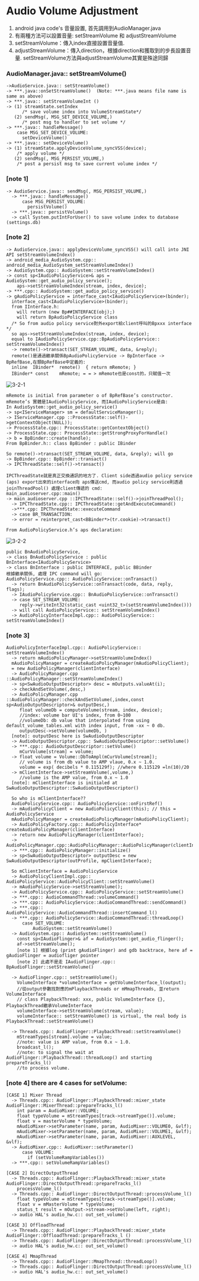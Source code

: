 # Audio Volume Adjustment

1.  android java code's 音量設置, 首先調用到AudioManager.java
2.  有兩種方法可以設置音量: setStreamVolume 和 adjustStreamVolume
3.  setStreamVolume：傳入index直接設置音量值.
4.  adjustStreamVolume：傳入direction，根據direction和獲取到的步長設置音量. setStreamVolume方法與adjustStreamVolume其實是殊途同歸

### AudioManager.java:: setStreamVolume()
    ->AudioService.java:: setStreamVolume()
    -> ***.java::onSetStreamVolume()  (Note: ***.java means file name is same as above)
    -> ***.java:: setStreamVolumeInt ()
    -> (1) streamState.setIndex 
          /* save volume index into VolumeStreamState*/
       (2) sendMsg(, MSG_SET_DEVICE_VOLUME,)
          /* post msg to handler to set volume */
    -> ***.java:: handleMessage()
        case MSG_SET_DEVICE_VOLUME:
          setDeviceVolume()
    -> ***.java:: setDeviceVolume()
    -> (1) streamState.applyDeviceVolume_syncVSS(device);
        /* apply volume */
       (2) sendMsg(, MSG_PERSIST_VOLUME,)
        /* post a persist msg to save current volume index */

### [note 1]
    -> AudioService.java:: sendMsg(, MSG_PERSIST_VOLUME,)
      -> ***.java:: handleMessage()
          case MSG_PERSIST_VOLUME:
            persistVolume()
      -> ***.java:: persistVolume()
      -> call System.putIntForUser() to save volume index to database (settings.db)
### [note 2]
    -> AudioService.java:: applyDeviceVolume_syncVSS() will call into JNI API setStreamVolumeIndex()
    -> android_media_AudioSystem.cpp:: android_media_AudioSystem_setStreamVolumeIndex()
    -> AudioSystem.cpp:: AudioSystem::setStreamVolumeIndex()
    -> const sp<IAudioPolicyService>& aps = AudioSystem::get_audio_policy_service();
        aps->setStreamVolumeIndex(stream, index, device);
    -> ***.cpp:: AudioSystem::get_audio_policy_service()
    -> gAudioPolicyService = interface_cast<IAudioPolicyService>(binder);
      interface_cast<IAudioPolicyService>(binder);
      from IInterface.h: 
        will return (new Bp##INTERFACE(obj);)
        will return BpAudioPolicyService class
      /* So from audio policy service對外export給client呼叫的Bpxxx interface */
      so aps->setStreamVolumeIndex(stream, index, device);
      equal to IAudioPolicyService.cpp::BpAudioPolicyService:: setStreamVolumeIndex()
      -> remote()->transact(SET_STREAM_VOLUME, data, &reply);
      remote()是通過繼承關係BpAudioPolicyService -> BpInterface -> BpRefBase,在類BpRefBase中定義的:
      inline  IBinder*  remote()  { return mRemote; }
      IBinder* const    mRemote; = = > mRemote也是const的，只賦值一次
  
  ![3-2-1](/audio/res/3-2-1.png)
  
    mRemote is initial from parameter o of BpRefBase’s constructor.
    mRemote’s 實體是IAudioPolicyService, 而IAudioPolicyService是由:
    In AudioSystem::get_audio_policy_service()
    -> sp<IServiceManager> sm = defaultServiceManager();
    -> IServiceManager.cpp ::ProcessState::self()->getContextObject(NULL));
    -> ProcessState.cpp:: ProcessState::getContextObject()
    -> ProcessState.cpp:: ProcessState::getStrongProxyForHandle()
    -> b = BpBinder::create(handle);
    From BpBinder.h:: class BpBinder : public IBinder
    
    So remote()->transact(SET_STREAM_VOLUME, data, &reply); will go 
    -> BpBinder.cpp:: BpBinder::transact()
    -> IPCThreadState::self()->transact()
    
    IPCThreadState就是真正交換通訊的地方了. Client side透過audio policy service (aps) export出來的interface向 aps傳送cmd, 而audio policy service則透過joinThreadPool() 處理client傳遞的 cmd:
    main_audioserver.cpp::main()
    -> main_audioserver.cpp ::IPCThreadState::self()->joinThreadPool();
      -> IPCThreadState.cpp:: IPCThreadState::getAndExecuteCommand()
      ->***.cpp: IPCThreadState::executeCommand
      -> case BR_TRANSACTION:
      -> error = reinterpret_cast<BBinder*>(tr.cookie)->transact()

    From AudioPolicyService.h’s aps declaration:
    
  ![3-2-2](/audio/res/3-2-2.png)
  
    public BnAudioPolicyService,
    -> class BnAudioPolicyService : public BnInterface<IAudioPolicyService>
    -> class BnInterface : public INTERFACE, public BBinder
    根據繼承關係, 處理 IPC command will go:
    AudioPolicyService.cpp:: AudioPolicyService::onTransact()
      -> return BnAudioPolicyService::onTransact(code, data, reply, flags);
      -> IAudioPolicyService.cpp:: BnAudioPolicyService::onTransact()
      -> case SET_STREAM_VOLUME:
         reply->writeInt32(static_cast <uint32_t>(setStreamVolumeIndex()))
      -> will call AudioPolicyService:: setStreamVolumeIndex()
      -> AudioPolicyInterfaceImpl.cpp:: AudioPolicyService:: setStreamVolumeIndex()
      
### [note 3]
    AudioPolicyInterfaceImpl.cpp:: AudioPolicyService:: setStreamVolumeIndex()
      -> return mAudioPolicyManager->setStreamVolumeIndex()
      mAudioPolicyManager = createAudioPolicyManager(mAudioPolicyClient); 
      = new AudioPolicyManager(clientInterface)
      -> AudioPolicyManager.cpp ::AudioPolicyManager::setStreamVolumeIndex()
      -> sp<SwAudioOutputDescriptor> desc = mOutputs.valueAt(i);
      -> checkAndSetVolume(,desc,)
      -> AudioPolicyManager.cpp ::AudioPolicyManager::checkAndSetVolume(,index,const sp<AudioOutputDescriptor>& outputDesc,)
         float volumeDb = computeVolume(stream, index, device);
         //index: volume bar UI's index, from 0~100
         //volumeDb: db value that interpolated from using default_volume_tables.xml with index input, from -xx ~ 0 db. 
         outputDesc->setVolume(volumeDb, )
      [note]: outputDesc here is SwAudioOutputDescriptor
      -> AudioOutputDescriptor.cpp:: SwAudioOutputDescriptor::setVolume()
      -> ***.cpp:: AudioOutputDescriptor::setVolume()
         mCurVolume[stream] = volume;
      -> float volume = Volume::DbToAmpl(mCurVolume[stream]);
         // volume is from db value to AMP vlaue, 0.x ~ 1.0.
         volume = exp( decibels * 0.115129f); //where 0.115129 =ln(10)/20
      -> mClientInterface->setStreamVolume(,volume,)
         //volume is the AMP value, from 0.x ~ 1.0
      [note]: mClientInterface is initialed at SwAudioOutputDescriptor::SwAudioOutputDescriptor()
      
      So who is mClientInterface??
      AudioPolicyService.cpp:: AudioPolicyService::onFirstRef()
      -> mAudioPolicyClient = new AudioPolicyClient(this); // this = AudioPolicyService
      mAudioPolicyManager = createAudioPolicyManager(mAudioPolicyClient);
      -> AudioPolicyFactory.cpp:: AudioPolicyInterface* createAudioPolicyManager(clientInterface)
      -> return new AudioPolicyManager(clientInterface);
      -> AudioPolicyManager.cpp::AudioPolicyManager::AudioPolicyManager(clientInterface)
      -> ***.cpp:: AudioPolicyManager::initialize()
      -> sp<SwAudioOutputDescriptor> outputDesc = new SwAudioOutputDescriptor(outProfile, mpClientInterface);
      
      So mClientInterface = AudioPolicyService
      -> AudioPolicyClientImpl.cpp:: AudioPolicyService::AudioPolicyClient::setStreamVolume()
      -> mAudioPolicyService->setStreamVolume();
      -> AudioPolicyService.cpp:: AudioPolicyService::setStreamVolume()
      -> ***.cpp:: AudioCommandThread::volumeCommand()
      -> ***.cpp:: AudioPolicyService::AudioCommandThread::sendCommand()
      -> ***.cpp:: AudioPolicyService::AudioCommandThread::insertCommand_l()
      -> ***.cpp:: AudioPolicyService::AudioCommandThread::threadLoop()
          case SET_VOLUME:
              AudioSystem::setStreamVolume()
      -> AudioSystem.cpp:: AudioSystem::setStreamVolume()
        const sp<IAudioFlinger>& af = AudioSystem::get_audio_flinger();
        af->setStreamVolume();
        [note 1] 根據log (print gAudioFlinger) and gdb backtrace, here af = gAudioFlinger = audiofliger pointer
        [note 2] 此處不是走 IAudioFlinger.cpp:: BpAudioFlinger::setStreamVolume()
      
      -> AudioFlinger.cpp:: setStreamVolume();
        VolumeInterface *volumeInterface = getVolumeInterface_l(output);
        //從output參數找對應的mPlaybackThreads or mMmapThreads, 並return VolumeInterface
        // class PlaybackThread: xxx, public VolumeInterface {}, PlaybackThread繼承VolumeInterface
        volumeInterface->setStreamVolume(stream, value);
        volumeInterface:: setStreamVolume() is virtual, the real body is PlaybackThread::setStreamVolume()
      
      -> Threads.cpp:: AudioFlinger::PlaybackThread::setStreamVolume()
        mStreamTypes[stream].volume = value;
        //note: value is AMP value, from 0.x ~ 1.0.
        broadcast_l();
        //note: to signal the wait at AudioFlinger::PlaybackThread::threadLoop() and starting prepareTracks_l()
        //to process volume.

### [note 4] there are 4 cases for setVolume:
    [CASE 1] Mixer Thread
      -> Threads.cpp:: AudioFlinger::PlaybackThread::mixer_state AudioFlinger::MixerThread::prepareTracks_l()
        int param = AudioMixer::VOLUME; 
        float typeVolume = mStreamTypes[track->streamType()].volume;
        float v = masterVolume * typeVolume;
        mAudioMixer->setParameter(name, param, AudioMixer::VOLUME0, &vlf);
        mAudioMixer->setParameter(name, param, AudioMixer::VOLUME1, &vlf);
        mAudioMixer->setParameter(name, param, AudioMixer::AUXLEVEL, &vlf);
      -> AudioMixer.cpp:: AudioMixer::setParameter()
          case VOLUME:
            if (setVolumeRampVariables())
      -> ***.cpp:: setVolumeRampVariables()

    [CASE 2] DirectOutputThread
      -> Threads.cpp:: AudioFlinger::PlaybackThread::mixer_state AudioFlinger::DirectOutputThread::prepareTracks_l()
        processVolume_l()
      -> Threads.cpp:: AudioFlinger::DirectOutputThread::processVolume_l()
        float typeVolume = mStreamTypes[track->streamType()].volume;
        float v = mMasterVolume * typeVolume;
        status_t result = mOutput->stream->setVolume(left, right);
      -> audio HAL's audio_hw.c:: out_set_volume()

    [CASE 3] OffloadThread
      -> Threads.cpp:: AudioFlinger::PlaybackThread::mixer_state AudioFlinger::OffloadThread::prepareTracks_l ()
      -> Threads.cpp:: AudioFlinger::DirectOutputThread::processVolume_l()
      -> audio HAL's audio_hw.c:: out_set_volume()

    [CASE 4] MmapThread
      -> Threads.cpp:: AudioFlinger::MmapThread::threadLoop()
      -> Threads.cpp:: AudioFlinger::DirectOutputThread::processVolume_l()
      -> audio HAL's audio_hw.c:: out_set_volume()
